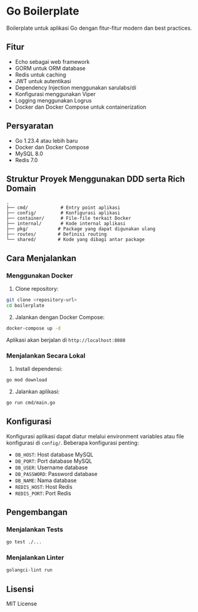 # Go Boilerplate

Boilerplate untuk aplikasi Go dengan fitur-fitur modern dan best practices.

## Fitur

- Echo sebagai web framework
- GORM untuk ORM database
- Redis untuk caching
- JWT untuk autentikasi
- Dependency Injection menggunakan sarulabs/di
- Konfigurasi menggunakan Viper
- Logging menggunakan Logrus
- Docker dan Docker Compose untuk containerization

## Persyaratan

- Go 1.23.4 atau lebih baru
- Docker dan Docker Compose
- MySQL 8.0
- Redis 7.0

## Struktur Proyek Menggunakan DDD serta Rich Domain

```
.
├── cmd/            # Entry point aplikasi
├── config/         # Konfigurasi aplikasi
├── container/      # File-file terkait Docker
├── internal/       # Kode internal aplikasi
├── pkg/           # Package yang dapat digunakan ulang
├── routes/        # Definisi routing
└── shared/        # Kode yang dibagi antar package
```

## Cara Menjalankan

### Menggunakan Docker

1. Clone repository:

```bash
git clone <repository-url>
cd boilerplate
```

2. Jalankan dengan Docker Compose:

```bash
docker-compose up -d
```

Aplikasi akan berjalan di `http://localhost:8080`

### Menjalankan Secara Lokal

1. Install dependensi:

```bash
go mod download
```

2. Jalankan aplikasi:

```bash
go run cmd/main.go
```

## Konfigurasi

Konfigurasi aplikasi dapat diatur melalui environment variables atau file konfigurasi di `config/`. Beberapa konfigurasi penting:

- `DB_HOST`: Host database MySQL
- `DB_PORT`: Port database MySQL
- `DB_USER`: Username database
- `DB_PASSWORD`: Password database
- `DB_NAME`: Nama database
- `REDIS_HOST`: Host Redis
- `REDIS_PORT`: Port Redis

## Pengembangan

### Menjalankan Tests

```bash
go test ./...
```

### Menjalankan Linter

```bash
golangci-lint run
```

## Lisensi

MIT License
